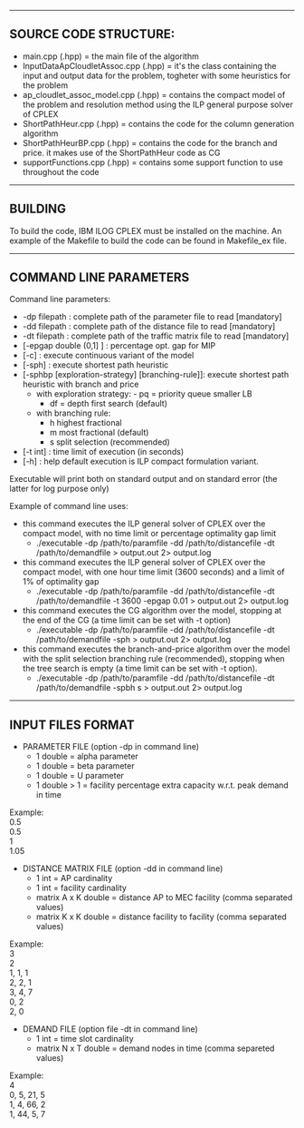 
------------
SOURCE CODE STRUCTURE:
------------

- main.cpp (.hpp) = the main file of the algorithm
- InputDataApCloudletAssoc.cpp (.hpp) = it's the class containing the input and output data for the problem, togheter with some heuristics for the problem
- ap_cloudlet_assoc_model.cpp (.hpp) = contains the compact model of the problem and resolution method using the ILP general purpose solver of CPLEX
- ShortPathHeur.cpp (.hpp) = contains the code for the column generation algorithm
- ShortPathHeurBP.cpp (.hpp) = contains the code for the branch and price. it makes use of the ShortPathHeur code as CG
- supportFunctions.cpp (.hpp) = contains some support function to use throughout the code

------------
BUILDING
------------

To build the code, IBM ILOG CPLEX must be installed on the machine.
An example of the Makefile to build the code can be found in Makefile_ex file.

------------
COMMAND LINE PARAMETERS
------------

Command line parameters: 
* -dp filepath :	 complete path of the parameter file to read [mandatory]
* -dd filepath :	 complete path of the distance file to read [mandatory]
* -dt filepath :	 complete path of the traffic matrix file to read [mandatory]
* [-epgap double (0,1] ] : 	 percentage opt. gap for MIP
* [-c] : 	 execute continuous variant of the model
* [-sph] : 	 execute shortest path heuristic
* [-sphbp [exploration-strategy] [branching-rule]]: 	 execute shortest path heuristic with branch and price 
 	 - with exploration strategy: 
 	  -	pq = priority queue smaller LB 
 		 - df = depth first search (default) 
 	 - with branching rule: 
 		 - h highest fractional 
 		 - m most fractional (default) 
 		 - s split selection (recommended)
* [-t int] : time limit of execution (in seconds)
* [-h] : 	 help
 default execution is ILP compact formulation variant.

Executable will print both on standard output and on standard error (the latter for log purpose only)

 Example of command line uses:
* this command executes the ILP general solver of CPLEX over the compact model, with no time limit or percentage optimality gap limit
     - ./executable -dp /path/to/paramfile -dd /path/to/distancefile -dt /path/to/demandfile > output.out 2> output.log   
* this command executes the ILP general solver of CPLEX over the compact model, with one hour time limit (3600 seconds) and a limit of 1% of optimality gap
     - ./executable -dp /path/to/paramfile -dd /path/to/distancefile -dt /path/to/demandfile -t 3600 -epgap 0.01 > output.out 2> output.log  
* this command executes the CG algorithm over the model, stopping at the end of the CG (a time limit can be set with -t option)
     - ./executable -dp /path/to/paramfile -dd /path/to/distancefile -dt /path/to/demandfile -sph > output.out 2> output.log
* this command executes the branch-and-price algorithm over the model with the split selection branching rule (recommended), stopping when the tree search is empty (a time limit can be set with -t option). 
     - ./executable -dp /path/to/paramfile -dd /path/to/distancefile -dt /path/to/demandfile -spbh s > output.out 2> output.log

------------
INPUT FILES FORMAT
------------
* PARAMETER FILE (option -dp in command line)
     - 1 double = alpha parameter
     - 1 double = beta parameter
     - 1 double = U parameter
     - 1 double > 1 = facility percentage extra capacity w.r.t. peak demand in time
    
Example:\
0.5    
0.5 \
1 \
1.05
     
* DISTANCE MATRIX FILE (option -dd in command line)
     - 1 int = AP cardinality
     - 1 int = facility cardinality
     - matrix A x K double = distance AP to MEC facility (comma separated values)
     - matrix K x K double = distance facility to facility (comma separated values)

Example: \
3 \
2 \
1, 1, 1 \
2, 2, 1 \
3, 4, 7 \
0, 2  \
2, 0 

* DEMAND FILE (option file -dt in command line)
     - 1 int = time slot cardinality
     - matrix N x T double = demand nodes in time (comma separeted values)

Example: \
4 \
0, 5, 21, 5 \
1, 4, 66, 2 \
1, 44, 5, 7
